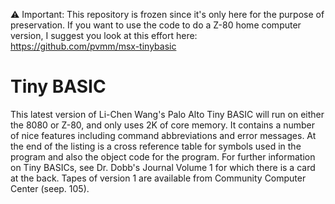 ⚠️ Important: This repository is frozen since it's only here for the purpose of preservation. If you want to use the code to do a Z-80 home computer version, I suggest you look at this effort here: https://github.com/pvmm/msx-tinybasic

Tiny BASIC
==========

This latest version of Li-Chen Wang's Palo Alto Tiny BASIC will run on either the 8080 or Z-80, and only uses 2K of core memory. It contains a number of nice features including command abbreviations and error messages. At the end of the listing is a cross reference table for symbols used in the program and also the object code for the program. For further information on Tiny BASICs, see Dr. Dobb's Journal Volume 1 for which there is a card at the back. Tapes of version 1 are available from Community Computer Center (seep. 105).

